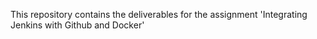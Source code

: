 This repository contains the deliverables for the assignment 'Integrating Jenkins with Github and Docker'
